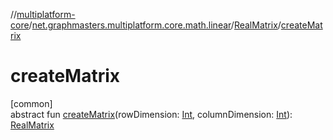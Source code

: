 //[multiplatform-core](../../../index.md)/[net.graphmasters.multiplatform.core.math.linear](../index.md)/[RealMatrix](index.md)/[createMatrix](create-matrix.md)

# createMatrix

[common]\
abstract fun [createMatrix](create-matrix.md)(rowDimension: [Int](https://kotlinlang.org/api/latest/jvm/stdlib/kotlin/-int/index.html), columnDimension: [Int](https://kotlinlang.org/api/latest/jvm/stdlib/kotlin/-int/index.html)): [RealMatrix](index.md)
